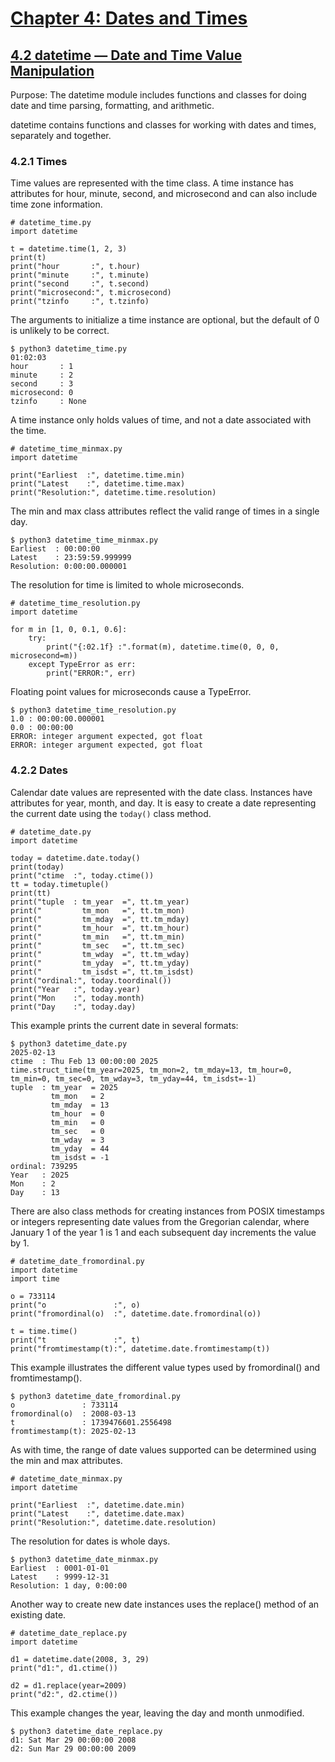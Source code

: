 # [Chapter 4: Dates and Times](https://pymotw.com/3/dates.html)

## [4.2 datetime — Date and Time Value Manipulation](https://pymotw.com/3/datetime/index.html)

Purpose:	The datetime module includes functions and classes for doing date and time parsing, formatting, and arithmetic.

datetime contains functions and classes for working with dates and times, separately and together.

### 4.2.1 Times

Time values are represented with the time class. A time instance has attributes for hour, minute, second, and microsecond and can also include time zone information.

```
# datetime_time.py
import datetime

t = datetime.time(1, 2, 3)
print(t)
print("hour       :", t.hour)
print("minute     :", t.minute)
print("second     :", t.second)
print("microsecond:", t.microsecond)
print("tzinfo     :", t.tzinfo)
```

The arguments to initialize a time instance are optional, but the default of 0 is unlikely to be correct.

```
$ python3 datetime_time.py
01:02:03
hour       : 1
minute     : 2
second     : 3
microsecond: 0
tzinfo     : None
```

A time instance only holds values of time, and not a date associated with the time.

```
# datetime_time_minmax.py
import datetime

print("Earliest  :", datetime.time.min)
print("Latest    :", datetime.time.max)
print("Resolution:", datetime.time.resolution)
```

The min and max class attributes reflect the valid range of times in a single day.

```
$ python3 datetime_time_minmax.py
Earliest  : 00:00:00
Latest    : 23:59:59.999999
Resolution: 0:00:00.000001
```

The resolution for time is limited to whole microseconds.

```
# datetime_time_resolution.py
import datetime

for m in [1, 0, 0.1, 0.6]:
    try:
        print("{:02.1f} :".format(m), datetime.time(0, 0, 0, microsecond=m))
    except TypeError as err:
        print("ERROR:", err)
```

Floating point values for microseconds cause a TypeError.

```
$ python3 datetime_time_resolution.py
1.0 : 00:00:00.000001
0.0 : 00:00:00
ERROR: integer argument expected, got float
ERROR: integer argument expected, got float
```

### 4.2.2 Dates

Calendar date values are represented with the date class. Instances have attributes for year, month, and day. It is easy to create a date representing the current date using the `today()` class method.

```
# datetime_date.py
import datetime

today = datetime.date.today()
print(today)
print("ctime  :", today.ctime())
tt = today.timetuple()
print(tt)
print("tuple  : tm_year  =", tt.tm_year)
print("         tm_mon   =", tt.tm_mon)
print("         tm_mday  =", tt.tm_mday)
print("         tm_hour  =", tt.tm_hour)
print("         tm_min   =", tt.tm_min)
print("         tm_sec   =", tt.tm_sec)
print("         tm_wday  =", tt.tm_wday)
print("         tm_yday  =", tt.tm_yday)
print("         tm_isdst =", tt.tm_isdst)
print("ordinal:", today.toordinal())
print("Year   :", today.year)
print("Mon    :", today.month)
print("Day    :", today.day)
```

This example prints the current date in several formats:

```
$ python3 datetime_date.py
2025-02-13
ctime  : Thu Feb 13 00:00:00 2025
time.struct_time(tm_year=2025, tm_mon=2, tm_mday=13, tm_hour=0, tm_min=0, tm_sec=0, tm_wday=3, tm_yday=44, tm_isdst=-1)
tuple  : tm_year  = 2025
         tm_mon   = 2
         tm_mday  = 13
         tm_hour  = 0
         tm_min   = 0
         tm_sec   = 0
         tm_wday  = 3
         tm_yday  = 44
         tm_isdst = -1
ordinal: 739295
Year   : 2025
Mon    : 2
Day    : 13
```

There are also class methods for creating instances from POSIX timestamps or integers representing date values from the Gregorian calendar, where January 1 of the year 1 is 1 and each subsequent day increments the value by 1.

```
# datetime_date_fromordinal.py
import datetime
import time

o = 733114
print("o               :", o)
print("fromordinal(o)  :", datetime.date.fromordinal(o))

t = time.time()
print("t               :", t)
print("fromtimestamp(t):", datetime.date.fromtimestamp(t))
```

This example illustrates the different value types used by fromordinal() and fromtimestamp().

```
$ python3 datetime_date_fromordinal.py
o               : 733114
fromordinal(o)  : 2008-03-13
t               : 1739476601.2556498
fromtimestamp(t): 2025-02-13
```

As with time, the range of date values supported can be determined using the min and max attributes.

```
# datetime_date_minmax.py
import datetime

print("Earliest  :", datetime.date.min)
print("Latest    :", datetime.date.max)
print("Resolution:", datetime.date.resolution)
```

The resolution for dates is whole days.

```
$ python3 datetime_date_minmax.py
Earliest  : 0001-01-01
Latest    : 9999-12-31
Resolution: 1 day, 0:00:00
```

Another way to create new date instances uses the replace() method of an existing date.

```
# datetime_date_replace.py
import datetime

d1 = datetime.date(2008, 3, 29)
print("d1:", d1.ctime())

d2 = d1.replace(year=2009)
print("d2:", d2.ctime())
```

This example changes the year, leaving the day and month unmodified.

```
$ python3 datetime_date_replace.py
d1: Sat Mar 29 00:00:00 2008
d2: Sun Mar 29 00:00:00 2009
```